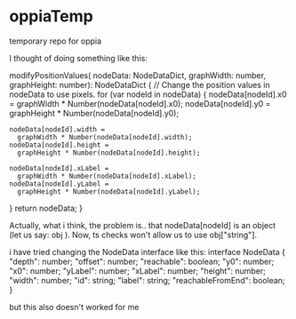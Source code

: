 # oppiaTemp
temporary repo for oppia


I thought of doing something like this:

modifyPositionValues(
    nodeData: NodeDataDict, graphWidth: number,
    graphHeight: number): NodeDataDict {
  // Change the position values in nodeData to use pixels.
  for (var nodeId in nodeData) {
    nodeData[nodeId].x0 =
      graphWidth * Number(nodeData[nodeId].x0);
    nodeData[nodeId].y0 =
      graphHeight * Number(nodeData[nodeId].y0);

    nodeData[nodeId].width =
      graphWidth * Number(nodeData[nodeId].width);
    nodeData[nodeId].height =
      graphHeight * Number(nodeData[nodeId].height);

    nodeData[nodeId].xLabel =
      graphWidth * Number(nodeData[nodeId].xLabel);
    nodeData[nodeId].yLabel =
      graphHeight * Number(nodeData[nodeId].yLabel);
  }
  return nodeData;
}


Actually, what i think, the problem is.. that nodeData[nodeId] is an object (let us say: obj ).
Now, ts checks won't allow us to use obj["string"]. 

i have tried changing the NodeData interface like this:
interface NodeData {
  "depth": number;
  "offset": number;
  "reachable": boolean;
  "y0": number;
  "x0": number;
  "yLabel": number;
  "xLabel": number;
  "height": number;
  "width": number;
  "id": string;
  "label": string;
  "reachableFromEnd": boolean;
}

but this also doesn't worked for me
